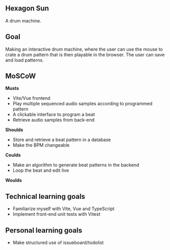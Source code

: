 ## Hexagon Sun

A drum machine.

## Goal

Making an interactive drum machine, where the user can use the mouse to crate a drum pattern that is then playable in the browser. The user can save and load patterns.

## MoSCoW

**Musts**
- Vite/Vue frontend
- Play multiple sequenced audio samples according to programmed pattern
- A clickable interface to program a beat
- Retrieve audio samples from back-end

**Shoulds**
- Store and retrieve a beat pattern in a database
- Make the BPM changeable

**Coulds**
- Make an algorithm to generate beat patterns in the backend 
- Loop the beat and edit live

**Woulds**

## Technical learning goals

- Familiarize myself with Vite, Vue and TypeScript
- Implement front-end unit tests with Vitest

## Personal learning goals

- Make structured use of issueboard/todolist
